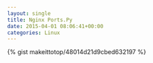 ```yaml
---
layout: single                                                                                                              
title: Nginx Ports.Py                                                                                                                       
date: 2015-04-01 08:06:41+00:00                                                                                                                        
categories: Linux                                                                                                                
---                                                                                                                              
```


{% gist makeittotop/48014d21d9cbed632197 %}                                                                                                           

